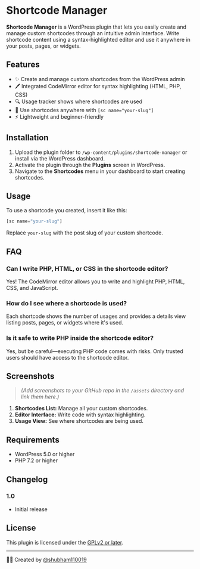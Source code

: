 # Shortcode Manager

**Shortcode Manager** is a WordPress plugin that lets you easily create and manage custom shortcodes through an intuitive admin interface. Write shortcode content using a syntax-highlighted editor and use it anywhere in your posts, pages, or widgets.

## Features

- ✨ Create and manage custom shortcodes from the WordPress admin  
- 🖊️ Integrated CodeMirror editor for syntax highlighting (HTML, PHP, CSS)  
- 🔍 Usage tracker shows where shortcodes are used  
- 🧩 Use shortcodes anywhere with `[sc name="your-slug"]`  
- ⚡ Lightweight and beginner-friendly  

## Installation

1. Upload the plugin folder to `/wp-content/plugins/shortcode-manager` or install via the WordPress dashboard.
2. Activate the plugin through the **Plugins** screen in WordPress.
3. Navigate to the **Shortcodes** menu in your dashboard to start creating shortcodes.

## Usage

To use a shortcode you created, insert it like this:

```php
[sc name="your-slug"]
```

Replace `your-slug` with the post slug of your custom shortcode.

## FAQ

### Can I write PHP, HTML, or CSS in the shortcode editor?

Yes! The CodeMirror editor allows you to write and highlight PHP, HTML, CSS, and JavaScript.

### How do I see where a shortcode is used?

Each shortcode shows the number of usages and provides a details view listing posts, pages, or widgets where it's used.

### Is it safe to write PHP inside the shortcode editor?

Yes, but be careful—executing PHP code comes with risks. Only trusted users should have access to the shortcode editor.

## Screenshots

> *(Add screenshots to your GitHub repo in the `/assets` directory and link them here.)*

1. **Shortcodes List:** Manage all your custom shortcodes.
2. **Editor Interface:** Write code with syntax highlighting.
3. **Usage View:** See where shortcodes are being used.

## Requirements

- WordPress 5.0 or higher  
- PHP 7.2 or higher  

## Changelog

### 1.0
- Initial release

## License

This plugin is licensed under the [GPLv2 or later](https://www.gnu.org/licenses/gpl-2.0.html).

---

👨‍💻 Created by [@shubham110019](https://github.com/shubham-ralli)
